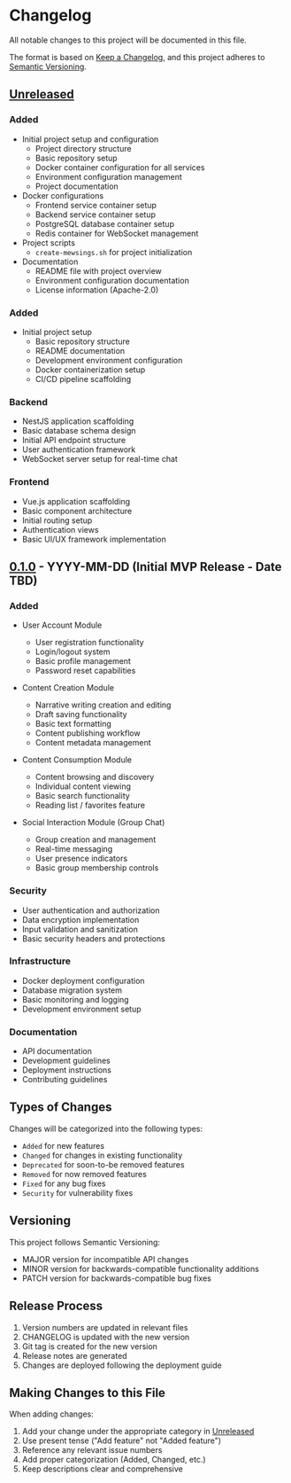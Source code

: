 # Changelog
All notable changes to this project will be documented in this file.

The format is based on [Keep a Changelog](https://keepachangelog.com/en/1.0.0/),
and this project adheres to [Semantic Versioning](https://semver.org/spec/v2.0.0.html).

## [Unreleased]

### Added
- Initial project setup and configuration
    - Project directory structure
    - Basic repository setup
    - Docker container configuration for all services
    - Environment configuration management
    - Project documentation
- Docker configurations
    - Frontend service container setup
    - Backend service container setup
    - PostgreSQL database container setup
    - Redis container for WebSocket management
- Project scripts
    - `create-mewsings.sh` for project initialization
- Documentation
    - README file with project overview
    - Environment configuration documentation
    - License information (Apache-2.0)

[Unreleased]: https://github.com/iamrichardD/mewsings/commits/main

### Added
- Initial project setup
    - Basic repository structure
    - README documentation
    - Development environment configuration
    - Docker containerization setup
    - CI/CD pipeline scaffolding

### Backend
- NestJS application scaffolding
- Basic database schema design
- Initial API endpoint structure
- User authentication framework
- WebSocket server setup for real-time chat

### Frontend
- Vue.js application scaffolding
- Basic component architecture
- Initial routing setup
- Authentication views
- Basic UI/UX framework implementation

## [0.1.0] - YYYY-MM-DD (Initial MVP Release - Date TBD)

### Added
- User Account Module
    - User registration functionality
    - Login/logout system
    - Basic profile management
    - Password reset capabilities

- Content Creation Module
    - Narrative writing creation and editing
    - Draft saving functionality
    - Basic text formatting
    - Content publishing workflow
    - Content metadata management

- Content Consumption Module
    - Content browsing and discovery
    - Individual content viewing
    - Basic search functionality
    - Reading list / favorites feature

- Social Interaction Module (Group Chat)
    - Group creation and management
    - Real-time messaging
    - User presence indicators
    - Basic group membership controls

### Security
- User authentication and authorization
- Data encryption implementation
- Input validation and sanitization
- Basic security headers and protections

### Infrastructure
- Docker deployment configuration
- Database migration system
- Basic monitoring and logging
- Development environment setup

### Documentation
- API documentation
- Development guidelines
- Deployment instructions
- Contributing guidelines

## Types of Changes
Changes will be categorized into the following types:
- `Added` for new features
- `Changed` for changes in existing functionality
- `Deprecated` for soon-to-be removed features
- `Removed` for now removed features
- `Fixed` for any bug fixes
- `Security` for vulnerability fixes

## Versioning
This project follows Semantic Versioning:
- MAJOR version for incompatible API changes
- MINOR version for backwards-compatible functionality additions
- PATCH version for backwards-compatible bug fixes

## Release Process
1. Version numbers are updated in relevant files
2. CHANGELOG is updated with the new version
3. Git tag is created for the new version
4. Release notes are generated
5. Changes are deployed following the deployment guide

## Making Changes to this File
When adding changes:
1. Add your change under the appropriate category in [Unreleased]
2. Use present tense ("Add feature" not "Added feature")
3. Reference any relevant issue numbers
4. Add proper categorization (Added, Changed, etc.)
5. Keep descriptions clear and comprehensive

[Unreleased]: https://github.com/username/mewsings/compare/v0.1.0...HEAD
[0.1.0]: https://github.com/username/mewsings/releases/tag/v0.1.0
